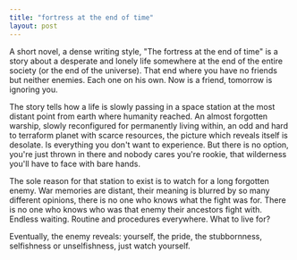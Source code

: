 ```yaml
---
title: "fortress at the end of time"
layout: post
---
```


A short novel, a dense writing style, "The fortress at the end of time" is a story about a desperate and lonely life somewhere at the end of the entire society (or the end of the universe). That end where you have no friends but neither enemies. Each one on his own. Now is a friend, tomorrow is ignoring you. 

The story tells how a life is slowly passing in a space station at the most distant point from earth where humanity reached. An almost forgotten warship, slowly reconfigured for permanently living within, an odd and hard to terraform planet with scarce resources, the picture which reveals itself is desolate. Is everything you don't want to experience. But there is no option, you're just thrown in there and nobody cares you're rookie, that wilderness you'll have to face with bare hands.

The sole reason for that station to exist is to watch for a long forgotten enemy. War memories are distant, their meaning is blurred by so many different opinions, there is no one who knows what the fight was for. There is no one who knows who was that enemy their ancestors fight with. Endless waiting. Routine and procedures everywhere. What to live for?

Eventually, the enemy reveals: yourself, the pride, the stubbornness, selfishness or unselfishness, just watch yourself.